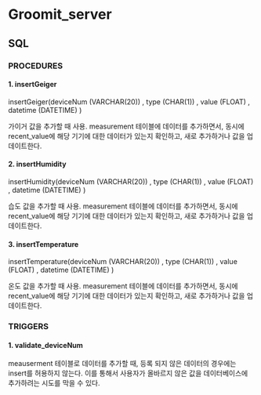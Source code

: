 # Groomit_server

## SQL

### PROCEDURES

#### 1. insertGeiger

insertGeiger(deviceNum (VARCHAR(20)) , type (CHAR(1)) , value (FLOAT) , datetime (DATETIME) )

가이거 값을 추가할 때 사용. measurement 테이블에 데이터를 추가하면서, 동시에 recent_value에 해당 기기에 대한 데이터가 있는지 확인하고, 새로 추가하거나 값을 업데이트한다.

#### 2. insertHumidity

insertHumidity(deviceNum (VARCHAR(20)) , type (CHAR(1)) , value (FLOAT) , datetime (DATETIME) )

습도 값을 추가할 때 사용. measurement 테이블에 데이터를 추가하면서, 동시에 recent_value에 해당 기기에 대한 데이터가 있는지 확인하고, 새로 추가하거나 값을 업데이트한다.

#### 3. insertTemperature

insertTemperature(deviceNum (VARCHAR(20)) , type (CHAR(1)) , value (FLOAT) , datetime (DATETIME) )

온도 값을 추가할 때 사용. measurement 테이블에 데이터를 추가하면서, 동시에 recent_value에 해당 기기에 대한 데이터가 있는지 확인하고, 새로 추가하거나 값을 업데이트한다.

### TRIGGERS

#### 1. validate_deviceNum

meauserment 테이블로 데이터를 추가할 때, 등록 되지 않은 데이터의 경우에는 insert를 허용하지 않는다. 이를 통해서 사용자가 올바르지 않은 값을 데이터베이스에 추가하려는 시도를 막을 수 있다.
